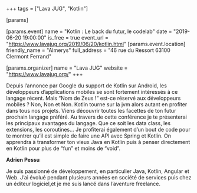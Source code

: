 +++
tags = ["Lava JUG", "Kotlin"]

[params]

[params.event]
name = "Kotlin : Le back du futur, le codelab"
date = "2019-06-20 19:00:00"
is_free = true
event_url = "https://www.lavajug.org/2019/06/20/kotlin.html"
[params.event.location]
friendly_name = "Almerys"
full_address = "46 rue du Ressort 63100 Clermont Ferrand"

[params.organizer]
name = "Lava JUG"
website = "https://www.lavajug.org/"
+++

Depuis l’annonce par Google du support de Kotlin sur Android, les développeurs d’applications mobiles se sont fortement intéressés à ce langage récent. Mais “Nom de Zeus !” est-ce réservé aux développeurs mobiles ? Non, Non et Non. Kotlin tourne sur la jvm alors autant en profiter dans tous nos projets. Viens découvrir toutes les facettes de ton futur prochain langage préféré. Au travers de cette conférence je te présenterai les principaux avantages du langage. Que ce soit les data class, les extensions, les coroutines… Je profiterai également d’un bout de code pour te montrer qu’il est simple de faire une API avec Spring et Kotlin. On apprendra à transformer ton vieux Java en Kotlin puis à penser directement en Kotlin pour plus de “fun” et moins de “void”.

**Adrien Pessu**

Je suis passionné de développement, en particulier Java, Kotlin, Angular et Web. J’ai évolué pendant plusieurs années en société de services puis chez un éditeur logiciel,et je me suis lancé dans l’aventure freelance.
